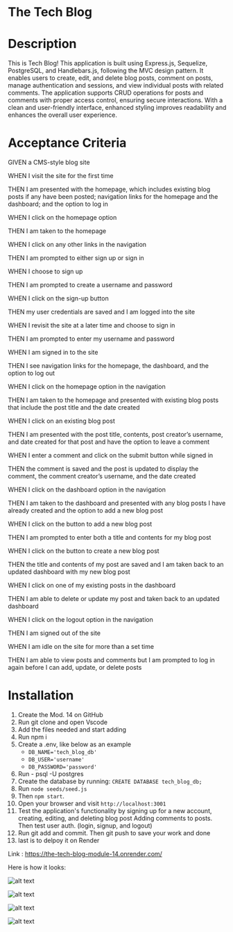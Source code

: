 # The Tech Blog 


# Description

This is Tech Blog! This application is built using Express.js, Sequelize, PostgreSQL, and Handlebars.js, following the  MVC design pattern. It enables users to create, edit, and delete blog posts, comment on posts, manage authentication and sessions, and view individual posts with related comments. The application supports CRUD operations for posts and comments with proper access control, ensuring secure interactions. With a clean and user-friendly interface, enhanced styling improves readability and enhances the overall user experience.



# Acceptance Criteria 

GIVEN a CMS-style blog site

WHEN I visit the site for the first time

THEN I am presented with the homepage, which includes existing blog posts if any have been posted; navigation links for the homepage and the dashboard; and the option to log in

WHEN I click on the homepage option

THEN I am taken to the homepage

WHEN I click on any other links in the navigation

THEN I am prompted to either sign up or sign in

WHEN I choose to sign up

THEN I am prompted to create a username and password

WHEN I click on the sign-up button

THEN my user credentials are saved and I am logged into the site

WHEN I revisit the site at a later time and choose to sign in

THEN I am prompted to enter my username and password

WHEN I am signed in to the site

THEN I see navigation links for the homepage, the dashboard, and the option to log out

WHEN I click on the homepage option in the navigation

THEN I am taken to the homepage and presented with existing blog posts that include the post title and the date created

WHEN I click on an existing blog post

THEN I am presented with the post title, contents, post creator’s username, and date created for that post and have the option to leave a comment

WHEN I enter a comment and click on the submit button while signed in

THEN the comment is saved and the post is updated to display the comment, the comment creator’s username, and the date created

WHEN I click on the dashboard option in the navigation

THEN I am taken to the dashboard and presented with any blog posts I have already created and the option to add a new blog post

WHEN I click on the button to add a new blog post

THEN I am prompted to enter both a title and contents for my blog post

WHEN I click on the button to create a new blog post

THEN the title and contents of my post are saved and I am taken back to an updated dashboard with my new blog post

WHEN I click on one of my existing posts in the dashboard

THEN I am able to delete or update my post and taken back to an updated dashboard

WHEN I click on the logout option in the navigation

THEN I am signed out of the site

WHEN I am idle on the site for more than a set time

THEN I am able to view posts and comments but I am prompted to log in again before I can add, update, or delete posts



# Installation 

1. Create the Mod. 14 on GitHub
2. Run git clone  and open Vscode
3. Add the files needed and start adding   
4. Run npm i  
5. Create a .env, like below as an example 
   - `DB_NAME='tech_blog_db'`  
   - `DB_USER='username'`  
   - `DB_PASSWORD='password'`  
6. Run - psql -U postgres
7. Create the database by running:  `CREATE DATABASE tech_blog_db;`
8. Run `node seeds/seed.js` 
9. Then `npm start`. 
10. Open your browser and visit `http://localhost:3001` 
11. Test the application's functionality by signing up for a new account, creating, editing, and deleting blog post  Adding comments to posts. Then test user auth. (login, signup, and logout)  
12. Run git add and commit. Then git push to save your work and done  
11. last is to delpoy it on Render

Link :  https://the-tech-blog-module-14.onrender.com/ 


Here is how it looks:

![alt text](photos/image.png)

![alt text](photos/image2.png)

![alt text](photos/image3.png)

![alt text](photos/image4.png)
